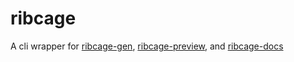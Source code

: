 ribcage
=======

A cli wrapper for <a href="https://github.com/Techwraith/ribcage-gen">ribcage-gen</a>, <a href="https://github.com/Techwraith/ribcage-preview">ribcage-preview</a>, and <a href="https://github.com/Techwraith/ribcage-docs">ribcage-docs</a>
